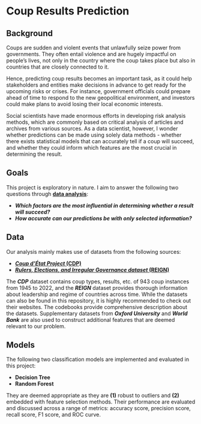 # Coup Results Prediction

## Background

Coups are sudden and violent events that unlawfully seize power from governments. They often entail violence and are hugely impactful on people’s lives, not only in the country where the coup takes place but also in countries that are closely connected to it.

Hence, predicting coup results becomes an important task, as it could help stakeholders and entities make decisions in advance to get ready for the upcoming risks or crises. For instance, government officials could prepare ahead of time to respond to the new geopolitical environment, and investors could make plans to avoid losing their local economic interests.

Social scientists have made enormous efforts in developing risk analysis methods, which are commonly based on critical analysis of articles and archives from various sources. As a data scientist, however, I wonder whether predictions can be made using solely data methods - whether there exists statistical models that can accurately tell if a coup will succeed, and whether they could inform which features are the most crucial in determining the result.

## Goals

This project is exploratory in nature. I aim to answer the following two questions through [__data analysis__](https://github.com/sjwan01/coup-results-prediction-with-classification-models/blob/main/Coup%20Results%20Prediction.ipynb):
- __*Which factors are the most influential in determining whether a result will succeed?*__
- __*How accurate can our predictions be with only selected information?*__

## Data

Our analysis mainly makes use of datasets from the following sources:
- [**_Coup d'État Project_ (CDP)**](https://clinecenter.illinois.edu/project/research-themes/democracy-and-development/coup-detat-project)
- [**_Rulers, Elections, and Irregular Governance dataset_ (REIGN)**](https://oefdatascience.github.io/REIGN.github.io/menu/reign_current.html)

The _**CDP**_ dataset contains coup types, results, etc. of 943 coup instances from 1945 to 2022, and the _**REIGN**_ dataset provides thorough information about leadership and regime of countries across time. While the datasets can also be found in this repository, it is highly recommended to check out their websites. The codebooks provide comprehensive description about the datasets. Supplementary datasets from _**Oxford University**_ and _**World Bank**_ are also used to construct additional features that are deemed relevant to our problem.

## Models

The following two classification models are implemented and evaluated in this project:
- __Decision Tree__
- __Random Forest__

They are deemed appropriate as they are __(1)__ robust to outliers and __(2)__ embedded with feature selection methods. Their performance are evaluated and discussed across a range of metrics: accuracy score, precision score, recall score, F1 score, and ROC curve.
